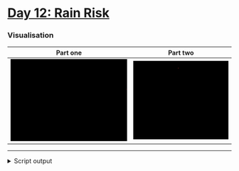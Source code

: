 # [Day 12: Rain Risk](https://adventofcode.com/2020/day/12)

### Visualisation

| Part one                       | Part two                       |
| ------------------------------ | ------------------------------ |
| ![partOne gif](0.gif?raw=true) | ![partTwo gif](1.gif?raw=true) |

---

<details><summary>Script output</summary>

```
❯ python .\python\
AoC 2020: day 12 - Rain Risk
Python 3.8.5

Test cases
1.1 pass
2.1 pass

Answers
Part 1: 1645
Part 2: 35292

❯ go run .\go\
AoC 2020: day 12 - Rain Risk
Go go1.15.2

Test cases
1.1 pass
2.1 pass

Answers
Part 1: 1645
Part 2: 35292
```

</details>
